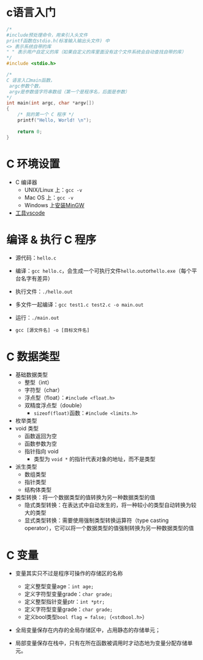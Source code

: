 # c语言入门
```c
/* 
#include预处理命令，用来引入头文件
printf函数在stdio.h(标准输入输出头文件) 中 
<> 表示系统自带的库
" " 表示用户自定义的库（如果自定义的库里面没有这个文件系统会自动查找自带的库）
*/
#include <stdio.h>

/* 
C 语言入口main函数，
 argc参数个数，
 argv是参数值字符串数组（第一个是程序名，后面是参数） 
*/
int main(int argc, char *argv[])
{
    /* 我的第一个 C 程序 */
    printf("Hello, World! \n");
 
    return 0;
}
```
# C 环境设置
- C 编译器
    - UNIX/Linux 上：`gcc -v`
    - Mac OS 上：`gcc -v`
    - Windows 上[安装MinGW](https://www.runoob.com/cprogramming/c-environment-setup.html)
- [工具vscode](https://code.visualstudio.com/docs/languages/cpp)
# 编译 & 执行 C 程序
- 源代码：`hello.c`
- 编译：`gcc hello.c`，会生成一个可执行文件`hello.out`or`hello.exe`（每个平台名字有差异）
- 执行文件：`./hello.out`

- 多文件一起编译：`gcc test1.c test2.c -o main.out`
- 运行：`./main.out`
- `gcc [源文件名] -o [目标文件名]`
# C 数据类型
- 基础数据类型
    - 整型（int）
    - 字符型（char）
    - 浮点型（float）：`#include <float.h>`
    - 双精度浮点型（double）
        - `sizeof(float)`函数：`#include <limits.h>`
- 枚举类型
- void 类型
    - 函数返回为空
    - 函数参数为空
    - 指针指向 void
        - 类型为 `void *` 的指针代表对象的地址，而不是类型
- 派生类型
    - 数组类型
    - 指针类型
    - 结构体类型
- 类型转换：将一个数据类型的值转换为另一种数据类型的值
    - 隐式类型转换：在表达式中自动发生的，将一种较小的类型自动转换为较大的类型
    - 显式类型转换：需要使用强制类型转换运算符（type casting operator），它可以将一个数据类型的值强制转换为另一种数据类型的值
# C 变量
- 变量其实只不过是程序可操作的存储区的名称
    - 定义整型变量age：`int age;`
    - 定义字符型变量grade：`char grade;`
    - 定义整型指针变量ptr：`int *ptr;`
    - 定义字符型变量grade：`char grade;`
    - 定义bool类型`bool flag = false;`（`<stdbool.h>`）
    
- 全局变量保存在内存的全局存储区中，占用静态的存储单元；
- 局部变量保存在栈中，只有在所在函数被调用时才动态地为变量分配存储单元。
